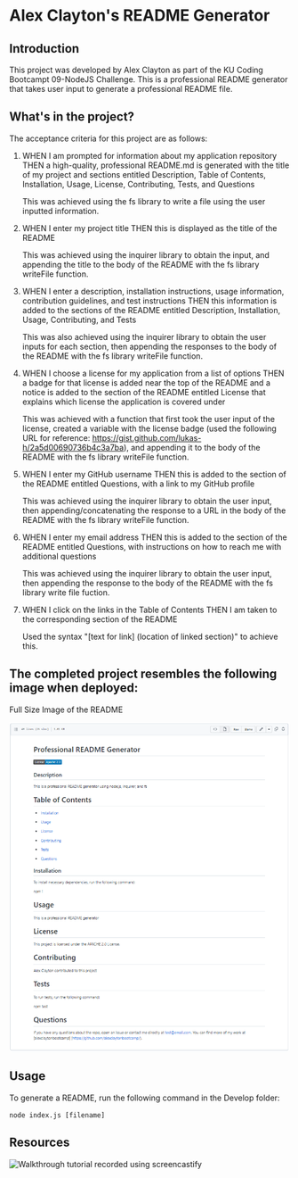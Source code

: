 # Alex Clayton's README Generator

## Introduction
This project was developed by Alex Clayton as part of the KU Coding Bootcampt 09-NodeJS Challenge.  This is a professional README generator that takes user input to generate a professional README file.

## What's in the project?
The acceptance criteria for this project are as follows:

1.  WHEN I am prompted for information about my application repository
    THEN a high-quality, professional README.md is generated with the title of my project and sections entitled Description, Table of Contents, Installation, Usage, License, Contributing, Tests, and Questions

    This was achieved using the fs library to write a file using the user inputted information.

2.  WHEN I enter my project title
    THEN this is displayed as the title of the README

    This was achieved using the inquirer library to obtain the input, and appending the title to the body of the README with the fs library writeFile function.

3.  WHEN I enter a description, installation instructions, usage information, contribution guidelines, and test instructions
    THEN this information is added to the sections of the README entitled Description, Installation, Usage, Contributing, and Tests

    This was also achieved using the inquirer library to obtain the user inputs for each section, then appending the responses to the body of the README with the fs library writeFile function.

4.  WHEN I choose a license for my application from a list of options
    THEN a badge for that license is added near the top of the README and a notice is added to the section of the README entitled License that explains which license the application is covered under

    This was achieved with a function that first took the user input of the license, created a variable with the license badge (used the following URL for reference: https://gist.github.com/lukas-h/2a5d00690736b4c3a7ba), and appending it to the body of the README with the fs library writeFile function.

5.  WHEN I enter my GitHub username
    THEN this is added to the section of the README entitled Questions, with a link to my GitHub profile

    This was achieved using the inquirer library to obtain the user input, then appending/concatenating the response to a URL in the body of the README with the fs library writeFile function.

6.  WHEN I enter my email address
    THEN this is added to the section of the README entitled Questions, with instructions on how to reach me with additional questions

    This was achieved using the inquirer library to obtain the user input, then appending the response to the body of the README with the fs library write file fuction.
    
7.  WHEN I click on the links in the Table of Contents
    THEN I am taken to the corresponding section of the README

    Used the syntax "[text for link] (location of linked section)" to achieve this.



## The completed project resembles the following image when deployed:

Full Size Image of the README

![full size image of README](./Develop/images/README%20Screenshot.PNG)


## Usage

To generate a README, run the following command in the Develop folder:

```
node index.js [filename]
```

## Resources

![Walkthrough tutorial recorded using screencastify](https://drive.google.com/file/d/1dNx0RT9M-Qk_wfjQnKdwJE8qLjTiIORH/view)

